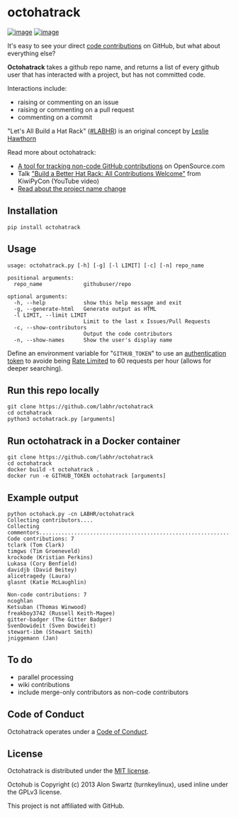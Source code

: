 # octohatrack

[![image](https://travis-ci.org/LABHR/octohatrack.svg?branch=master)](https://travis-ci.org/labhr/octohatrack)
[![image](https://badge.fury.io/py/octohatrack.svg)](http://badge.fury.io/py/octohatrack)

It's easy to see your direct [code contributions](https://help.github.com/articles/why-are-my-contributions-not-showing-up-on-my-profile/)
on GitHub, but what about everything else?

**Octohatrack** takes a github repo name, and returns a list of every
github user that has interacted with a project, but has not committed
code.

Interactions include:

-   raising or commenting on an issue
-   raising or commenting on a pull request
-   commenting on a commit

"Let's All Build a Hat Rack" ([\#LABHR](https://twitter.com/search?q=%23LABHR&src=typd)) is an
original concept by [Leslie Hawthorn](http://hawthornlandings.org/2015/02/13/a-place-to-hang-your-hat/)

Read more about octohatrack:

-   [A tool for tracking non-code GitHub contributions](https://opensource.com/life/15/10/octohatrack-github-non-code-contribution-tracker) on OpenSource.com
-   Talk ["Build a Better Hat Rack: All Contributions Welcome"](https://www.youtube.com/watch?v=wQxFKxbWcFM) from KiwiPyCon (YouTube video)
-   [Read about the project name change](http://glasnt.com/blog/2015/11/21/goodbye-octohat.html)

## Installation

```
pip install octohatrack
```

## Usage

```
usage: octohatrack.py [-h] [-g] [-l LIMIT] [-c] [-n] repo_name

positional arguments:
  repo_name             githubuser/repo

optional arguments:
  -h, --help            show this help message and exit
  -g, --generate-html   Generate output as HTML
  -l LIMIT, --limit LIMIT
                        Limit to the last x Issues/Pull Requests
  -c, --show-contributors
                        Output the code contributors
  -n, --show-names      Show the user's display name

```

Define an environment variable for "`GITHUB_TOKEN`" to use an [authentication token](https://help.github.com/articles/creating-an-access-token-for-command-line-use/) to avoide being [Rate Limited](https://developer.github.com/v3/#rate-limiting)
to 60 requests per hour (allows for deeper searching).


## Run this repo locally

```
git clone https://github.com/labhr/octohatrack
cd octohatrack
python3 octohatrack.py [arguments]
```

## Run octohatrack in a Docker container

```
git clone https://github.com/labhr/octohatrack
cd octohatrack
docker build -t octohatrack .
docker run -e GITHUB_TOKEN octohatrack [arguments]
```

## Example output

```
python octohack.py -cn LABHR/octohatrack
Collecting contributors....
Collecting commentors..............................................................................................................................................................................
Code contributions: 7
tclark (Tom Clark)
timgws (Tim Groeneveld)
krockode (Kristian Perkins)
Lukasa (Cory Benfield)
davidjb (David Beitey)
alicetragedy (Laura)
glasnt (Katie McLaughlin)

Non-code contributions: 7
ncoghlan
Ketsuban (Thomas Winwood)
freakboy3742 (Russell Keith-Magee)
gitter-badger (The Gitter Badger)
SvenDowideit (Sven Dowideit)
stewart-ibm (Stewart Smith)
jniggemann (Jan)
```

## To do

-   parallel processing
-   wiki contributions
-   include merge-only contributors as non-code contributors

## Code of Conduct

Octohatrack operates under a [Code of
Conduct](https://github.com/labhr/octohatrack/blob/master/code-of-conduct.md).

## License

Octohatrack is distributed under the [MIT license](https://github.com/labhr/octohatrack/blob/master/LICENSE).

Octohub is Copyright (c) 2013 Alon Swartz (turnkeylinux), used inline under the GPLv3 license.

This project is not affiliated with GitHub.
